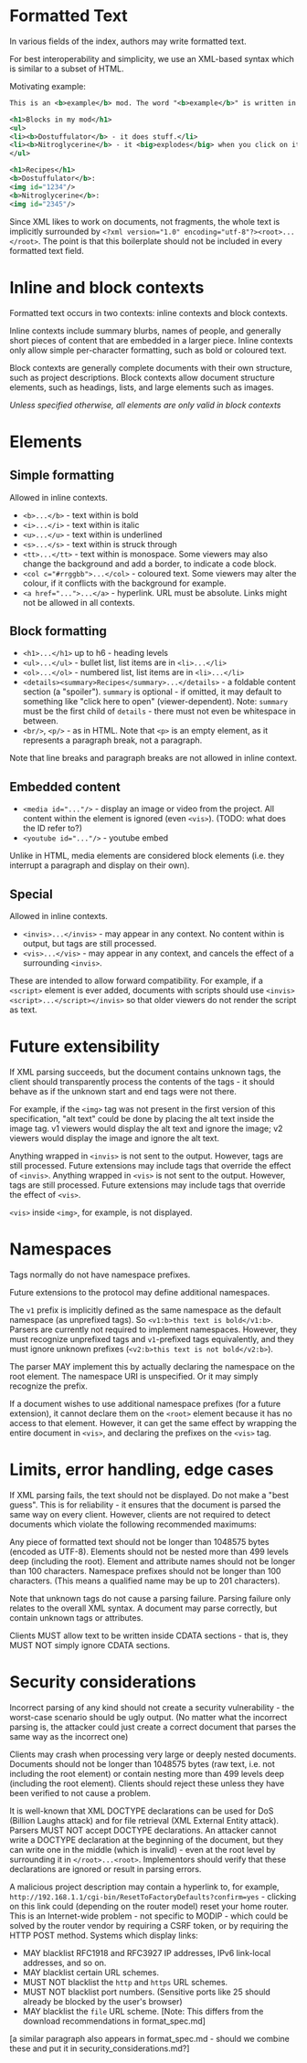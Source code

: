 # Formatted Text

In various fields of the index, authors may write formatted text.

For best interoperability and simplicity, we use an XML-based syntax which is similar to a subset of HTML.

Motivating example:
```xml
This is an <b>example</b> mod. The word "<b>example</b>" is written in bold.

<h1>Blocks in my mod</h1>
<ul>
<li><b>Dostuffulator</b> - it does stuff.</li>
<li><b>Nitroglycerine</b> - it <big>explodes</big> when you click on it!</li>
</ul>

<h1>Recipes</h1>
<b>Dostuffulator</b>:
<img id="1234"/>
<b>Nitroglycerine</b>:
<img id="2345"/>
```

Since XML likes to work on documents, not fragments, the whole text is implicitly surrounded by `<?xml version="1.0" encoding="utf-8"?><root>...</root>`.
The point is that this boilerplate should not be included in every formatted text field.

# Inline and block contexts

Formatted text occurs in two contexts: inline contexts and block contexts.

Inline contexts include summary blurbs, names of people, and generally short pieces of content that are embedded in a larger piece.
Inline contexts only allow simple per-character formatting, such as bold or coloured text.

Block contexts are generally complete documents with their own structure, such as project descriptions.
Block contexts allow document structure elements, such as headings, lists, and large elements such as images.

*Unless specified otherwise, all elements are only valid in block contexts*

# Elements

## Simple formatting

Allowed in inline contexts.

* `<b>...</b>` - text within is bold
* `<i>...</i>` - text within is italic
* `<u>...</u>` - text within is underlined
* `<s>...</s>` - text within is struck through
* `<tt>...</tt>` - text within is monospace. Some viewers may also change the background and add a border, to indicate a code block.
* `<col c="#rrggbb">...</col>` - coloured text. Some viewers may alter the colour, if it conflicts with the background for example.
* `<a href="...">...</a>` - hyperlink. URL must be absolute. Links might not be allowed in all contexts.

## Block formatting

* `<h1>...</h1>` up to h6 - heading levels
* `<ul>...</ul>` - bullet list, list items are in `<li>...</li>`
* `<ol>...</ol>` - numbered list, list items are in `<li>...</li>`
* `<details><summary>Recipes</summary>...</details>` - a foldable content section (a "spoiler"). `summary` is optional - if omitted, it may default to something like "click here to open" (viewer-dependent). Note: `summary` must be the first child of `details` - there must not even be whitespace in between.
* `<br/>`, `<p/>` - as in HTML. Note that `<p>` is an empty element, as it represents a paragraph break, not a paragraph.

Note that line breaks and paragraph breaks are not allowed in inline context.

## Embedded content

* `<media id="..."/>` - display an image or video from the project. All content within the element is ignored (even `<vis>`). (TODO: what does the ID refer to?)
* `<youtube id="..."/>` - youtube embed

Unlike in HTML, media elements are considered block elements (i.e. they interrupt a paragraph and display on their own).

## Special

Allowed in inline contexts.

* `<invis>...</invis>` - may appear in any context. No content within is output, but tags are still processed.
* `<vis>...</vis>` - may appear in any context, and cancels the effect of a surrounding `<invis>`.

These are intended to allow forward compatibility. For example, if a `<script>` element is ever added, documents with scripts should use `<invis><script>...</script></invis>` so that older viewers do not render the script as text.

# Future extensibility

If XML parsing succeeds, but the document contains unknown tags, the client should transparently process the contents of the tags - it should behave as if the unknown start and end tags were not there.

For example, if the `<img>` tag was not present in the first version of this specification, "alt text" could be done by placing the alt text inside the image tag. v1 viewers would display the alt text and ignore the image; v2 viewers would display the image and ignore the alt text.

Anything wrapped in `<invis>` is not sent to the output. However, tags are still processed. Future extensions may include tags that override the effect of `<invis>`.
Anything wrapped in `<vis>` is not sent to the output. However, tags are still processed. Future extensions may include tags that override the effect of `<vis>`.

`<vis>` inside `<img>`, for example, is not displayed.

# Namespaces

Tags normally do not have namespace prefixes.

Future extensions to the protocol may define additional namespaces.

The `v1` prefix is implicitly defined as the same namespace as the default namespace (as unprefixed tags). So `<v1:b>this text is bold</v1:b>`.
Parsers are currently not required to implement namespaces. However, they must recognize unprefixed tags and `v1`-prefixed tags equivalently,
and they must ignore unknown prefixes (`<v2:b>this text is not bold</v2:b>`).

The parser MAY implement this by actually declaring the namespace on the root element. The namespace URI is unspecified. Or it may simply recognize the prefix.

If a document wishes to use additional namespace prefixes (for a future extension), it cannot declare them on the `<root>` element
because it has no access to that element. However, it can get the same effect by wrapping the entire document in `<vis>`, and
declaring the prefixes on the `<vis>` tag.

# Limits, error handling, edge cases

If XML parsing fails, the text should not be displayed. Do not make a "best guess". This is for reliability - it ensures that the document is parsed the same way on every client. However, clients are not required to detect documents which violate the following recommended maximums:

Any piece of formatted text should not be longer than 1048575 bytes (encoded as UTF-8).
Elements should not be nested more than 499 levels deep (including the root).
Element and attribute names should not be longer than 100 characters. Namespace prefixes should not be longer than 100 characters. (This means a qualified name may be up to 201 characters).

Note that unknown tags do not cause a parsing failure. Parsing failure only relates to the overall XML syntax. A document may parse correctly, but contain unknown tags or attributes.

Clients MUST allow text to be written inside CDATA sections - that is, they MUST NOT simply ignore CDATA sections.

# Security considerations

Incorrect parsing of any kind should not create a security vulnerability - the worst-case scenario should be ugly output. (No matter what the incorrect parsing is, the attacker could just create a correct document that parses the same way as the incorrect one)

Clients may crash when processing very large or deeply nested documents.
Documents should not be longer than 1048575 bytes (raw text, i.e. not including the root element) or contain nesting more than 499 levels deep (including the root element).
Clients should reject these unless they have been verified to not cause a problem.

It is well-known that XML DOCTYPE declarations can be used for DoS (Billion Laughs attack) and for file retrieval (XML External Entity attack).
Parsers MUST NOT accept DOCTYPE declarations. An attacker cannot write a DOCTYPE declaration at the beginning of the document, but they can write one in the middle (which is invalid) - even at the root level by surrounding it in `</root>...<root>`. Implementors should verify that these declarations are ignored or result in parsing errors.

A malicious project description may contain a hyperlink to, for example, `http://192.168.1.1/cgi-bin/ResetToFactoryDefaults?confirm=yes` - clicking on this link could (depending on the router model) reset your home router. This is an Internet-wide problem - not specific to MODIP - which could be solved by the router vendor by requiring a CSRF token, or by requiring the HTTP POST method. Systems which display links:

* MAY blacklist RFC1918 and RFC3927 IP addresses, IPv6 link-local addresses, and so on.
* MAY blacklist certain URL schemes.
* MUST NOT blacklist the `http` and `https` URL schemes.
* MUST NOT blacklist port numbers. (Sensitive ports like 25 should already be blocked by the user's browser)
* MAY blacklist the `file` URL scheme. [Note: This differs from the download recommendations in format_spec.md]

[a similar paragraph also appears in format_spec.md - should we combine these and put it in security_considerations.md?]
